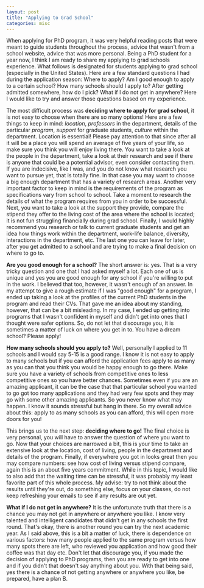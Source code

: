 ```yaml
---
layout: post
title: "Applying to Grad School"
categories: misc
---
```


When applying for PhD program, it was very helpful reading posts that were meant to guide students throughout the process, advice that wasn't from a school website, advice that was more personal. Being a PhD student for a year now, I think I am ready to share my applying to grad schools experience. What follows is designated for students applying to grad school (especially in the United States). Here are a few standard questions I had during the application season: Where to apply? Am I good enough to apply to a certain school? How many schools should I apply to? After getting admitted somewhere, how do I pick? What if I do not get in anywhere? Here I would like to try and answer those questions based on my experience.

The most difficult process was **deciding where to apply for grad school**, it is not easy to choose when there are so many options! Here are a few things to keep in mind: *location*, *professors* in the department, details of the particular *program*, *support* for graduate students, *culture* within the department. Location is essential! Please pay attention to that since after all it will be a place you will spend an average of five years of your life, so make sure you think you will enjoy living there. You want to take a look at the people in the department, take a look at their research and see if there is anyone that could be a potential advisor, even consider contacting them. If you are indecisive, like I was, and you do not know what research you want to pursue yet, that is totally fine. In that case you may want to choose a big enough department that has a variety of research areas. Another very important factor to keep in mind is the requirements of the program as specifications vary from school to school. Take a moment to research the details of what the program requires from you in order to be successful. Next, you want to take a look at the support they provide, compare the stipend they offer to the living cost of the area where the school is located; it is not fun struggling financially during grad school. Finally, I would highly recommend you research or talk to current graduate students and get an idea how things work within the department, work-life balance, diversity, interactions in the department, etc. The last one you can leave for later, after you get admitted to a school and are trying to make a final decision on where to go to.

**Are you good enough for a school?** The short answer is: yes. That is a very tricky question and one that I had asked myself a lot. Each one of us is unique and yes you are good enough for any school if you're willing to put in the work. I believed that too, however, it wasn't enough of an answer. In my attempt to give a rough estimate if I was "good enough" for a program, I ended up taking a look at the profiles of the current PhD students in the program and read their CVs. That gave me an idea about my standing, however, that can be a bit misleading. In my case, I ended up getting into programs that I wasn't confident in myself and didn't get into ones that I thought were safer options. So, do not let that discourage you, it is sometimes a matter of luck on where you get in to. You have a dream school? Please apply!

**How many schools should you apply to?** Well, personally I applied to 11 schools and I would say 5-15 is a good range. I know it is not easy to apply to many schools but if you can afford the application fees apply to as many as you can that you think you would be happy enough to go there. Make sure you have a variety of schools from competitive ones to less competitive ones so you have better chances. Sometimes even if you are an amazing applicant, it can be the case that that particular school you wanted to go got too many applications and they had very few spots and they may go with some other amazing applicants. So you never know what may happen. I know it sounds stressful but hang in there. So my overall advice about this: apply to as many schools as you can afford, this will open more doors for you!

This brings us to the next step: **deciding where to go!** The final choice is very personal, you will have to answer the question of where you want to go. Now that your choices are narrowed a bit, this is your time to take an extensive look at the location, cost of living, people in the department and details of the program. Finally, if everywhere you got in looks great then you may compare numbers: see how cost of living versus stipend compare, again this is an about five years commitment. While in this topic, I would like to also add that the waiting time can be stressful, it was probably my least favorite part of this whole process. My advise: try to not think about the results until they're out, do something else, focus on your classes, do not keep refreshing your emails to see if any results are out yet.

**What if I do not get in anywhere?** It is the unfortunate truth that there is a chance you may not get in anywhere or anywhere you like. I know very talented and intelligent candidates that didn't get in any schools the first round. That's okay, there is another round you can try the next academic year. As I said above, this is a bit a matter of luck, there is dependence on various factors: how many people applied to the same program versus how many spots there are left, who reviewed you application and how good their coffee was that day etc. Don't let that discourage you, if you made the decision of applying to PhD programs, then you are ready to get into one and if you didn't that doesn't say anything about you. With that being said, yes there is a chance of not getting anywhere or anywhere you like, be prepared, have a plan B. 